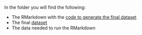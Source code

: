 In the folder you will find the following:

- The RMarkdown with the [code to generate the final dataset](charliemarks.com/EMERGENS/County_Data/Create_Final_Dataset.Rmd)
- The final [dataset](charliemarks.com/EMERGENS/County_Data/Final_Dataset.csv)
- The data needed to run the RMarkdown
